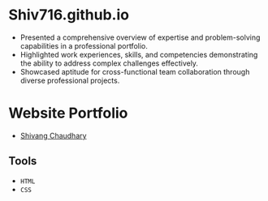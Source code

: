 # Shiv716.github.io
- Presented a comprehensive overview of expertise and problem-solving capabilities in a professional portfolio.
- Highlighted work experiences, skills, and competencies demonstrating the ability to address complex challenges effectively.
- Showcased aptitude for cross-functional team collaboration through diverse professional projects.

# Website Portfolio
- [Shivang Chaudhary](https://shiv716.github.io/)

## Tools
- `HTML`
- `CSS`
